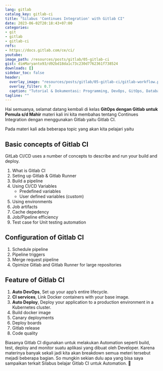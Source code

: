 ```yaml
---
lang: gitlab
catalog_key: gitlab-ci
title: "Silabus 'Continues Integration' with Gitlab CI"
date: 2023-06-02T20:18:43+07:00
categories:
- git
- gitlab
- gitlab-ci
refs: 
- https://docs.gitlab.com/ce/ci/
youtube: 
image_path: /resources/posts/gitlab/05-gitlab-ci
gist: dimMaryanto93/d92bd18da1c73c230d7762361f738524
downloads: []
sidebar_toc: false
header:
  overlay_image: "resources/posts/gitlab/05-gitlab-ci/gitlab-workflow.png"
  overlay_filter: 0.7
  caption: "Tutorial & Dokumentasi: Programming, DevOps, GitOps, Database, & Servers"
tagline: ""
---
```


Hai semuanya, selamat datang kembali di kelas **GitOps dengan Gitlab untuk Pemula s/d Mahir** materi kali ini kita membahas tentang Continues Integration dengan menggunakan Gitlab yaitu Gitlab CI.

Pada materi kali ada beberapa topic yang akan kita pelajari yaitu

<!--more-->

## Basic concepts of Gitlab CI

GitLab CI/CD uses a number of concepts to describe and run your build and deploy.

1. What is Gitlab CI
2. Seting up Gitlab & Gitlab Runner
3. Build a pipeline
4. Using CI/CD Variables
    - Predefined variables
    - User defined variables (custom)
5. Using environments
6. Job artifacts
7. Cache depedency
8. Job/Pipeline efficiency
9. Test case for Unit testing automation

## Configuration of Gitlab CI

1. Schedule pipeline
2. Pipeline triggers
3. Merge request pipeline
4. Opimize Gitlab and Gitlab Runner for large repositories

## Feature of Gitlab CI

1. **Auto DevOps**, Set up your app’s entire lifecycle.
2. **CI services**, Link Docker containers with your base image.
3. **Auto Deploy**, Deploy your application to a production environment in a Kubernetes cluster.
4. Build docker image
5. Canary deployments
6. Deploy boards
7. Gitlab release
8. Code quality

Biasanya Gitlab CI digunakan untuk melakukan Automation seperti build, test, deploy and monitor suatu aplikasi yang dibuat oleh Developer. Karena materinya banyak sekali jadi kita akan breakdown semua meteri tersebut mejadi beberapa bagian. So mungkin sekian dulu apa yang bisa saya sampaikan terkait Silabus belajar Gitlab CI untuk Automation. 👋